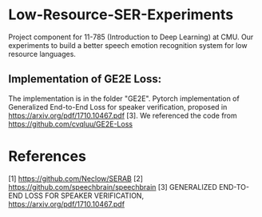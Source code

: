 # Low-Resource-SER-Experiments
Project component for 11-785 (Introduction to Deep Learning) at CMU. Our experiments to build a better speech emotion recognition system for low resource languages. 


## Implementation of GE2E Loss:
The implementation is in the folder "GE2E". Pytorch implementation of Generalized End-to-End Loss for speaker verification, proposed in https://arxiv.org/pdf/1710.10467.pdf [3].
We referenced the code from https://github.com/cvqluu/GE2E-Loss
# References
[1] https://github.com/Neclow/SERAB
[2] https://github.com/speechbrain/speechbrain
[3] GENERALIZED END-TO-END LOSS FOR SPEAKER VERIFICATION, https://arxiv.org/pdf/1710.10467.pdf